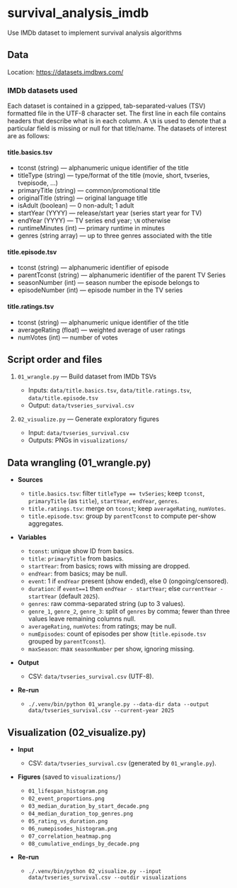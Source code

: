 # survival_analysis_imdb
Use IMDb dataset to implement survival analysis algorithms

## Data
Location: https://datasets.imdbws.com/

### IMDb datasets used
Each dataset is contained in a gzipped, tab-separated-values (TSV) formatted file in the UTF-8 character set. The first line in each file contains headers that describe what is in each column. A `\N` is used to denote that a particular field is missing or null for that title/name. The datasets of interest are as follows:

#### title.basics.tsv
- tconst (string) — alphanumeric unique identifier of the title
- titleType (string) — type/format of the title (movie, short, tvseries, tvepisode, ...)
- primaryTitle (string) — common/promotional title
- originalTitle (string) — original language title
- isAdult (boolean) — 0 non-adult; 1 adult
- startYear (YYYY) — release/start year (series start year for TV)
- endYear (YYYY) — TV series end year; `\N` otherwise
- runtimeMinutes (int) — primary runtime in minutes
- genres (string array) — up to three genres associated with the title

#### title.episode.tsv
- tconst (string) — alphanumeric identifier of episode
- parentTconst (string) — alphanumeric identifier of the parent TV Series
- seasonNumber (int) — season number the episode belongs to
- episodeNumber (int) — episode number in the TV series

#### title.ratings.tsv
- tconst (string) — alphanumeric unique identifier of the title
- averageRating (float) — weighted average of user ratings
- numVotes (int) — number of votes

## Script order and files

1. `01_wrangle.py` — Build dataset from IMDb TSVs
   - Inputs: `data/title.basics.tsv`, `data/title.ratings.tsv`, `data/title.episode.tsv`
   - Output: `data/tvseries_survival.csv`

2. `02_visualize.py` — Generate exploratory figures
   - Input: `data/tvseries_survival.csv`
   - Outputs: PNGs in `visualizations/`

## Data wrangling (01_wrangle.py)

- __Sources__
  - `title.basics.tsv`: filter `titleType == tvSeries`; keep `tconst`, `primaryTitle` (as `title`), `startYear`, `endYear`, `genres`.
  - `title.ratings.tsv`: merge on `tconst`; keep `averageRating`, `numVotes`.
  - `title.episode.tsv`: group by `parentTconst` to compute per-show aggregates.

- **Variables**
  - `tconst`: unique show ID from basics.
  - `title`: `primaryTitle` from basics.
  - `startYear`: from basics; rows with missing are dropped.
  - `endYear`: from basics; may be null.
  - `event`: 1 if `endYear` present (show ended), else 0 (ongoing/censored).
  - `duration`: if `event==1` then `endYear - startYear`; else `currentYear - startYear` (default `2025`).
  - `genres`: raw comma-separated string (up to 3 values).
  - `genre_1`, `genre_2`, `genre_3`: split of `genres` by comma; fewer than three values leave remaining columns null.
  - `averageRating`, `numVotes`: from ratings; may be null.
  - `numEpisodes`: count of episodes per show (`title.episode.tsv` grouped by `parentTconst`).
  - `maxSeason`: max `seasonNumber` per show, ignoring missing.

- **Output** 
  - CSV: `data/tvseries_survival.csv` (UTF-8).

- **Re-run**
  - `./.venv/bin/python 01_wrangle.py --data-dir data --output data/tvseries_survival.csv --current-year 2025`

## Visualization (02_visualize.py)

- **Input**
  - CSV: `data/tvseries_survival.csv` (generated by `01_wrangle.py`).

- **Figures** (saved to `visualizations/`)
  - `01_lifespan_histogram.png`
  - `02_event_proportions.png`
  - `03_median_duration_by_start_decade.png`
  - `04_median_duration_top_genres.png`
  - `05_rating_vs_duration.png`
  - `06_numepisodes_histogram.png`
  - `07_correlation_heatmap.png`
  - `08_cumulative_endings_by_decade.png`

- **Re-run**
  - `./.venv/bin/python 02_visualize.py --input data/tvseries_survival.csv --outdir visualizations`

